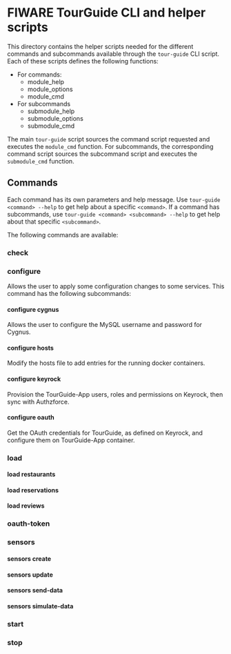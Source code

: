 # FIWARE TourGuide CLI and helper scripts #

This directory contains the helper scripts needed for the different commands and subcommands available through the `tour-guide` CLI script.  Each of these scripts defines the following functions:

* For commands:
    * module_help
    * module_options
    * module_cmd
* For subcommands
    * submodule_help
    * submodule_options
    * submodule_cmd

The main `tour-guide` script sources the command script requested and executes the `module_cmd` function.  For subcommands, the corresponding command script sources the subcommand script and executes the `submodule_cmd` function.

## Commands ##

Each command has its own parameters and help message.  Use `tour-guide <command> --help` to get help about a specific `<command>`.  If a command has subcommands, use `tour-guide <command> <subcommand> --help` to get help about that specific `<subcommand>`.

The following commands are available:

### check ###

### configure ###

Allows the user to apply some configuration changes to some services.  This command has the following subcommands:

#### configure cygnus ####

Allows the user to configure the MySQL username and password for Cygnus.

#### configure hosts ####

Modify the hosts file to add entries for the running docker containers.

#### configure keyrock ####

Provision the TourGuide-App users, roles and permissions on Keyrock, then sync with Authzforce.

#### configure oauth ####

Get the OAuth credentials for TourGuide, as defined on Keyrock, and configure them on TourGuide-App container.

### load ###

#### load restaurants ####

#### load reservations ####

#### load reviews ####

### oauth-token ###

### sensors ###

#### sensors create ####

#### sensors update ####

#### sensors send-data ####

#### sensors simulate-data ####

### start ###

### stop ###
